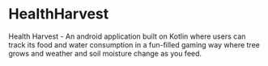 # HealthHarvest
 Health Harvest - An android application built on Kotlin where users can track its food and water consumption in a fun-filled gaming way where tree grows and weather and soil moisture change as you feed.
